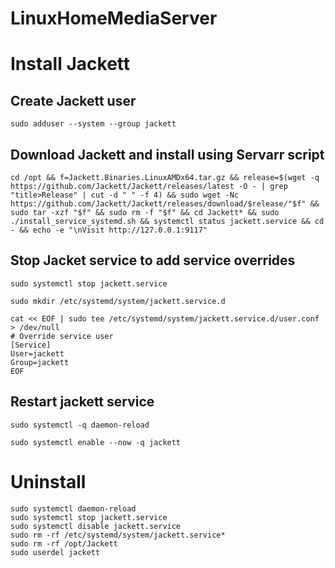 # LinuxHomeMediaServer

# Install Jackett
## Create Jackett user
`sudo adduser --system --group jackett`

## Download Jackett and install using Servarr script
`cd /opt && f=Jackett.Binaries.LinuxAMDx64.tar.gz && release=$(wget -q https://github.com/Jackett/Jackett/releases/latest -O - | grep "title>Release" | cut -d " " -f 4) && sudo wget -Nc https://github.com/Jackett/Jackett/releases/download/$release/"$f" && sudo tar -xzf "$f" && sudo rm -f "$f" && cd Jackett* && sudo ./install_service_systemd.sh && systemctl status jackett.service && cd - && echo -e "\nVisit http://127.0.0.1:9117"`

## Stop Jacket service to add service overrides
`sudo systemctl stop jackett.service`

`sudo mkdir /etc/systemd/system/jackett.service.d`
```
cat << EOF | sudo tee /etc/systemd/system/jackett.service.d/user.conf > /dev/null
# Override service user
[Service]
User=jackett
Group=jackett
EOF
```

## Restart jackett service
`sudo systemctl -q daemon-reload`

`sudo systemctl enable --now -q jackett`

# Uninstall
```
sudo systemctl daemon-reload
sudo systemctl stop jackett.service
sudo systemctl disable jackett.service
sudo rm -rf /etc/systemd/system/jackett.service*
sudo rm -rf /opt/Jackett
sudo userdel jackett
```
